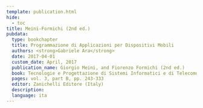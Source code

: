 ```yaml
---
template: publication.html
hide:
  - toc
title: Meini-Formichi (2nd ed.)
pubdata:
  type: bookchapter
  title: Programmazione di Applicazioni per Dispositivi Mobili
  authors: <strong>Gabriele Ara</strong>
  date: 2017-04-01
  custom_date: April, 2017
  publication_name: Giorgio Meini, and Fiorenzo Formichi (2nd ed.)
  book: Tecnologie e Progettazione di Sistemi Informatici e di Telecomunicazioni
  pages: vol. 3, part B, pp. 243-333
  editor: Zanichelli Editore (Italy)
  description:
  language: ita
---
```

